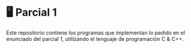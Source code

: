 # 🖥️ Parcial 1
Este repositorio contiene los programas que implementan lo pedido en el enunciado del parcial 1, utilizando el lenguaje de programación C & C++.
